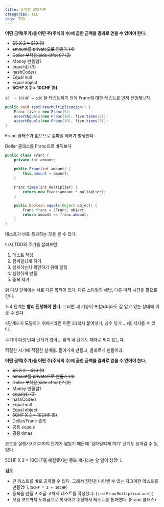```yaml
---
title: 솔직히 말하자면
categories: TIL
tags: TDD
---
```


**어떤 금액(주가)을 어떤 주(주식의 수)에 곱한 금액을 결과로 얻을 수 있어야 한다.**

* ~~$5 X 2 = $10 (1)~~
* ~~amount를 private으로 만들기 (4)~~
* ~~Dollar 부작용(side effect)? (2)~~
* Money 반올림?
* ~~equals() (3)~~
* hashCode()
* Equal null
* Equal object
* **5CHF X 2 = 10CHF (5)**



```$5  + 10CHF = $10``` 을 테스트하기 전에 Franc에 대한 테스트를 먼저 진행해보자.

```java
public void testFrancMultiplication() {
    Franc five = new Franc(5);
    assertEquals(new Franc(10), five.times(2));
    assertEquals(new Franc(10), five.times(3));
}
```

Franc 클래스가 없으므로 컴파일 에러가 발생한다.

Dollar 클래스를 Franc으로 바꿔보자

```java
public class Franc {
    private int amount;
    
    public Franc(int amount) {
        this.amount = amount;
    }
    
    Franc times(int multiplier) {
        return new Franc(amount * multiplier);
    }
    
    public boolean equals(Object object) {
        Franc franc = (Franc) object;
        return amount == franc.amount;
    }
}
```

테스트가 바로 통과하는 것을 볼 수 있다.

다시 TDD의 주기를 살펴보면

1. 테스트 작성
2. 컴파일되게 하기
3. 실패하는지 확인하기 위해 실행
4. 실행하게 만듦
5. 중복 제거

위 다섯 단계에는 서로 다른 목적이 있다. 다른 스타일의 해법, 다른 미적 시간을 필요로한다.

1~4 단계는 **빨리 진행해야 한다.** 그러면 새 기능이 포함되더라도 잘 알고 있는 상태에 이를 수 있다.

4단계까지 도달하기 위해서라면 어떤 죄(복사 붙여넣기, 상수 넣기 ...)를 저지를 수 있다.

주기의 다섯 번째 단계가 없이는 앞의 네 단계도 제대로 되지 않는다.

적절한 시기에 적절한 설계를. 돌아가게 만들고, 올바르게 만들어라.

**어떤 금액(주가)을 어떤 주(주식의 수)에 곱한 금액을 결과로 얻을 수 있어야 한다.**

* ~~$5 X 2 = $10 (1)~~
* ~~amount를 private으로 만들기 (4)~~
* ~~Dollar 부작용(side effect)? (2)~~
* Money 반올림?
* ~~equals() (3)~~
* hashCode()
* Equal null
* Equal object
* ~~5CHF X 2 = 10CHF (5)~~
* Dollar/Franc 중복
* 공용 equals
* 공용 times

코드를 실행시키기까지의 단계가 짧았기 때문에 '컴파일되게 하기' 단계도 넘어갈 수 있었다.

5CHF X 2 = 10CHF를 해결했지만 중복 제거라는 할 일이 생겼다.



**검토**

* 큰 테스트를 바로 공략할 수 없다. 그래서 진전을 나타낼 수 있는 자그마한 테스트를 만들었다.(```5CHF * 2 = 10CHF```)
* 중복을 만들고 조금 고쳐서 테스트를 작성했다. (```testFrancMultiplication()```)
* 모델 코드까지 도매금으로 복사하고 수정해서 테스트를 통과했다. (Franc 클래스)